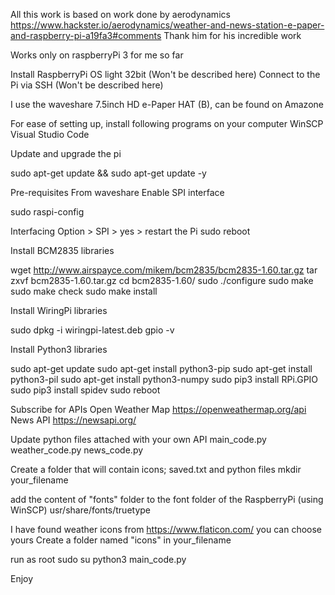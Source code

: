 All this work is based on work done by aerodynamics
https://www.hackster.io/aerodynamics/weather-and-news-station-e-paper-and-raspberry-pi-a19fa3#comments
Thank him for his incredible work

Works only on raspberryPi 3 for me so far

Install RaspberryPi OS light 32bit (Won't be described here)
Connect to the Pi via SSH (Won't be described here)

I use the waveshare 7.5inch HD e-Paper HAT (B), can be found on Amazone

For ease of setting up, install following programs on your computer
  WinSCP
  Visual Studio Code

Update and upgrade the pi

sudo apt-get update && sudo apt-get update -y


Pre-requisites  From waveshare
  Enable SPI interface

sudo raspi-config

Interfacing Option > SPI > yes > restart the Pi
sudo reboot

  Install BCM2835 libraries
 
wget http://www.airspayce.com/mikem/bcm2835/bcm2835-1.60.tar.gz
tar zxvf bcm2835-1.60.tar.gz 
cd bcm2835-1.60/
sudo ./configure
sudo make
sudo make check
sudo make install

  Install WiringPi libraries

sudo dpkg -i wiringpi-latest.deb
gpio -v

  Install Python3 libraries

sudo apt-get update
sudo apt-get install python3-pip
sudo apt-get install python3-pil
sudo apt-get install python3-numpy
sudo pip3 install RPi.GPIO
sudo pip3 install spidev
sudo reboot

Subscribe for APIs
  Open Weather Map https://openweathermap.org/api
  News API https://newsapi.org/
  
Update python files attached with your own API
main_code.py
weather_code.py
news_code.py

Create a folder that will contain icons; saved.txt and python files
mkdir your_filename

add the content of "fonts" folder to the font folder of the RaspberryPi (using WinSCP)
usr/share/fonts/truetype

I have found weather icons from https://www.flaticon.com/ you can choose yours
Create a folder named "icons" in your_filename

run as root
sudo su
python3 main_code.py

Enjoy
